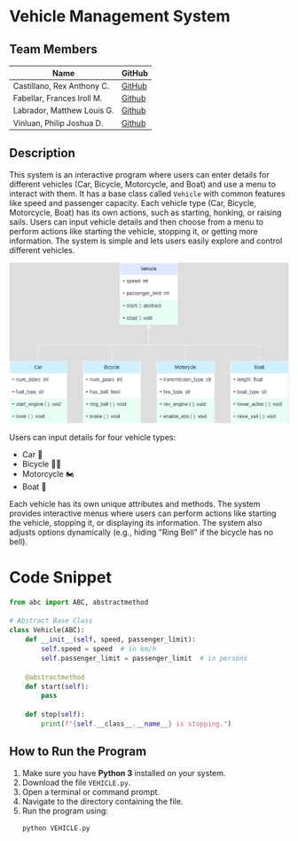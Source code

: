 # Vehicle Management System

## Team Members

| Name                       | GitHub                                      |
| -------------------------- | ------------------------------------------- |
| Castillano, Rex Anthony C. | [GitHub](https://github.com/rexanthonyyy)   |
| Fabellar, Frances Iroll M. | [Github](https://github.com/airosiers)      |
| Labrador, Matthew Louis G. | [Github](https://github.com/Artemissssssss) |
| Vinluan, Philip Joshua D.  | [Github](https://github.com/philip696969)   |

## Description

This system is an interactive program where users can enter details for different vehicles (Car, Bicycle, Motorcycle, and Boat) and use a menu to interact with them. It has a base class called `Vehicle` with common features like speed and passenger capacity. Each vehicle type (Car, Bicycle, Motorcycle, Boat) has its own actions, such as starting, honking, or raising sails. Users can input vehicle details and then choose from a menu to perform actions like starting the vehicle, stopping it, or getting more information. The system is simple and lets users easily explore and control different vehicles.

![Team1DiagramVehicle](Team1DiagramVehicle.png)

Users can input details for four vehicle types:

- Car 🚗
- Bicycle 🚴🏻
- Motorcycle 🏍️
- Boat 🚤

Each vehicle has its own unique attributes and methods. The system provides interactive menus where users can perform actions like starting the vehicle, stopping it, or displaying its information. The system also adjusts options dynamically (e.g., hiding "Ring Bell" if the bicycle has no bell).

# Code Snippet

```python
from abc import ABC, abstractmethod

# Abstract Base Class
class Vehicle(ABC):
    def __init__(self, speed, passenger_limit):
        self.speed = speed  # in km/h
        self.passenger_limit = passenger_limit  # in persons

    @abstractmethod
    def start(self):
        pass

    def stop(self):
        print(f"{self.__class__.__name__} is stopping.")

```

## How to Run the Program

1. Make sure you have **Python 3** installed on your system.
2. Download the file `VEHICLE.py`.
3. Open a terminal or command prompt.
4. Navigate to the directory containing the file.
5. Run the program using:
   ```bash
   python VEHICLE.py
   ```
